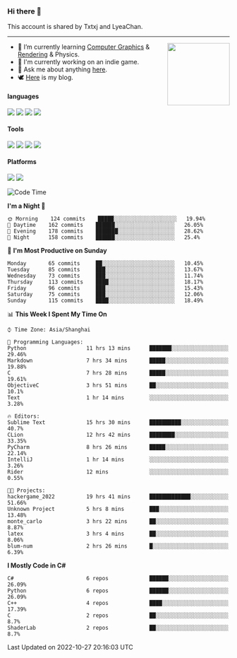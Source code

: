 ### Hi there 👋

This account is shared by Txtxj and LyeaChan.

---

<img align="right" height="141" src="https://github-readme-stats.vercel.app/api?username=txtxj&theme=tokyonight&show_icons=true&count_private=true">

- 🌱 I’m currently learning [Computer Graphics](https://github.com/txtxj/GAMES101) & [Rendering](https://github.com/txtxj/GAMES202) & Physics.
- 🐶 I'm currently working on an indie game.
- 💬 Ask me about anything [here](https://github.com/txtxj/txtxj/issues).
- 🕊️ [Here](https://txtxj.top) is my blog.

#### languages

![](https://img.shields.io/badge/C++-00599C?logo=cplusplus&logoColor=fff)
![](https://img.shields.io/badge/Python-3e74a2?logo=python&logoColor=fff)
![](https://img.shields.io/badge/C%23-239120?logo=csharp&logoColor=fff)
![](https://img.shields.io/badge/C-A8B9CC?logo=c&logoColor=555)


#### Tools

![](https://img.shields.io/badge/JetBrains-000000?logo=jetbrains&logoColor=fff)
![](https://img.shields.io/badge/Unity-FFFFFF?logo=unity&logoColor=000)
![](https://img.shields.io/badge/SublimeText_3-FF9800?logo=sublimetext&logoColor=fff)
![](https://img.shields.io/badge/Blender-F5792A?logo=blender&logoColor=fff)


#### Platforms

![](https://img.shields.io/badge/Windows_10-0078D6?logo=windows&logoColor=fff)
![](https://img.shields.io/badge/Ubuntu_20.04-E95420?logo=ubuntu&logoColor=fff)


<!--START_SECTION:waka-->
![Code Time](http://img.shields.io/badge/Code%20Time-446%20hrs%2015%20mins-blue)

**I'm a Night 🦉** 

```text
🌞 Morning    124 commits    █████░░░░░░░░░░░░░░░░░░░░   19.94% 
🌆 Daytime    162 commits    ██████░░░░░░░░░░░░░░░░░░░   26.05% 
🌃 Evening    178 commits    ███████░░░░░░░░░░░░░░░░░░   28.62% 
🌙 Night      158 commits    ██████░░░░░░░░░░░░░░░░░░░   25.4%

```
📅 **I'm Most Productive on Sunday** 

```text
Monday       65 commits     ██░░░░░░░░░░░░░░░░░░░░░░░   10.45% 
Tuesday      85 commits     ███░░░░░░░░░░░░░░░░░░░░░░   13.67% 
Wednesday    73 commits     ███░░░░░░░░░░░░░░░░░░░░░░   11.74% 
Thursday     113 commits    ████░░░░░░░░░░░░░░░░░░░░░   18.17% 
Friday       96 commits     ███░░░░░░░░░░░░░░░░░░░░░░   15.43% 
Saturday     75 commits     ███░░░░░░░░░░░░░░░░░░░░░░   12.06% 
Sunday       115 commits    ████░░░░░░░░░░░░░░░░░░░░░   18.49%

```


📊 **This Week I Spent My Time On** 

```text
⌚︎ Time Zone: Asia/Shanghai

💬 Programming Languages: 
Python                   11 hrs 13 mins      ███████░░░░░░░░░░░░░░░░░░   29.46% 
Markdown                 7 hrs 34 mins       █████░░░░░░░░░░░░░░░░░░░░   19.88% 
C                        7 hrs 28 mins       █████░░░░░░░░░░░░░░░░░░░░   19.61% 
ObjectiveC               3 hrs 51 mins       ██░░░░░░░░░░░░░░░░░░░░░░░   10.1% 
Text                     1 hr 14 mins        ░░░░░░░░░░░░░░░░░░░░░░░░░   3.28%

🔥 Editors: 
Sublime Text             15 hrs 30 mins      ██████████░░░░░░░░░░░░░░░   40.7% 
CLion                    12 hrs 42 mins      ████████░░░░░░░░░░░░░░░░░   33.35% 
PyCharm                  8 hrs 26 mins       █████░░░░░░░░░░░░░░░░░░░░   22.14% 
IntelliJ                 1 hr 14 mins        ░░░░░░░░░░░░░░░░░░░░░░░░░   3.26% 
Rider                    12 mins             ░░░░░░░░░░░░░░░░░░░░░░░░░   0.55%

🐱‍💻 Projects: 
hackergame_2022          19 hrs 41 mins      █████████████░░░░░░░░░░░░   51.66% 
Unknown Project          5 hrs 8 mins        ███░░░░░░░░░░░░░░░░░░░░░░   13.48% 
monte_carlo              3 hrs 22 mins       ██░░░░░░░░░░░░░░░░░░░░░░░   8.87% 
latex                    3 hrs 4 mins        ██░░░░░░░░░░░░░░░░░░░░░░░   8.06% 
blum-num                 2 hrs 26 mins       █░░░░░░░░░░░░░░░░░░░░░░░░   6.39%

```

**I Mostly Code in C#** 

```text
C#                       6 repos             ██████░░░░░░░░░░░░░░░░░░░   26.09% 
Python                   6 repos             ██████░░░░░░░░░░░░░░░░░░░   26.09% 
C++                      4 repos             ████░░░░░░░░░░░░░░░░░░░░░   17.39% 
C                        2 repos             ██░░░░░░░░░░░░░░░░░░░░░░░   8.7% 
ShaderLab                2 repos             ██░░░░░░░░░░░░░░░░░░░░░░░   8.7%

```



 Last Updated on 2022-10-27 20:16:03 UTC
<!--END_SECTION:waka-->
